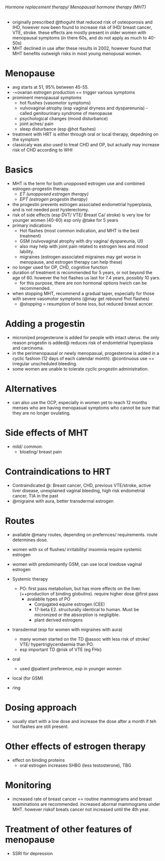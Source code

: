 ###### Hormone replacement therapy/ Menopausal hormone therapy (MHT)
- originally prescribed @thoguht that reduced risk of osteoporosis and IHD, however now been found to increase risk of IHD/ breast cancer, VTE, stroke. these effects are mostly present in older women with menopausal symptoms (in there 60s, and do not apply as much to 40-50s)
- MHT declined in use after these results in 2002, however found that MHT benefits outweigh risks in most young menopusal women. 

# Menopause
- avg starts at 51, 95% between 45-55. 
- -=ovarian estrogen production == trigger various symptoms
- prominent menopausal symptoms
    + hot flushes (vasomotor symptoms)
    + vulvovaginal atrophy (esp vaginal dryness and dysparenunia) - called genitourinary syndrome of menopause
    + psychological changes (mood disturbance)
    + joint aches/ pain
    + sleep disturbance (esp @hot flashes)
- treatment with HRT is either through oral or local therapy, depedning on the symptom
- classicaly was also used to treat CHD and OP, but actually may increase risk of CHD according to WHI

# Basics
- MHT is the term for both unopposed estrogen use and combined estrogen-progestin therapy. 
    + *ET (unopposed estrogen therapy)*
    + *EPT (estrogen progestin therapy)*
- the progestin prevents estrogen associated endometrial hyperplasia, and is not needed post hysterectomy.
- risk of side effects (esp DVT/ VTE/ Breast Ca/ stroke) is very low for younger women (40-60) esp only @take for 5 years
- primary indications
    + Hot flashes (most common indication, and MHT is the best treatment)
    + GSM (vulvovaginal atrophy with dry vagina/ dyspareunia, UI)
    + also may help with joint pain related to estrogen less and mood lability.
    + migraines (estrogen associated migraines may get worse in menopause, and estrogen therapy can help these)
- no longer used for OP, CHD, cognitive function 
- duration of treatment is recommended for 5 years, or not beyond the age of 60. however the hot flashes us last for 7.4 years, possibly 10 yars.
    + for this purpose, there are non hormonal options hwich can be recommended.
- when stopping MHT, recommend a gradual taper, especially for those with severe vasomotor symptoms (@may get rebound fhot flashes)
    + @stopping = resumption of bone loss, but reduced breast acncer. 


# Adding a progestin
- micronized progesterone is added for people with intact uterus. the only reason progestin is added@ reduces risk of endomtetrial hyperplasia and carcinoma. 
- in the perimenopausal or newly menopasual, progesterone is added in a cyclic fashion (12 days of each calendar month). @continuous use == irregular unscheduled bleeding. 
- some women are unable to tolerate cyclic progestin administration. 

# Alternatives
- can also use the OCP, especially in women yet to reach 12 months menses who are having menopasual symptoms who cannot be sure that they are no longer ovulating. 

# Side effects of MHT
- mild/ common:
    + bloating/ breast pain

# Contraindications to HRT
- Contraindicated @: Breast cancer, CHD, previous VTE/stroke, active liver disease, unexplained vaginal bleeding, high risk endometrial cancer, TIA in the past
- @migraine with aura, better transdermal estrogen


# Routes
- available @many routes, depending on prefernces/ requirements. route determines dose. 
- women with sx of flushes/ irritability/ insomnia require systemic estrogen
- women with predominantly GSM, can use local lowdose vaginal estrogen
- Systemic therapy
    + PO: first pass metabolism, but has more effects on the liver. (++production of binding globulins). require higher dose @first pass
        * avalabile types of PO
            - Conjugated equine estrogen (CEE)
            - 17-beta E2. structurally identical to human. Must be micronized or the absorption is negligible.
            - plant derived estrogens


- transdermal (esp for women with migraines with aura)
    + many women started on the TD @assoc with less risk of stroke/ VTE/ hypertriglyceridaemia than PO. 
    + esp important TD @risk of VTE (eg FHx)
- oral
    + used @patient preference, esp in younger women
- local (for GSM)
- ring 

# Dosing approach
- usually start with a low dose and increase the dose after a month if teh hot flashes are still present. 

# Other effects of estrogen therapy
- effect on binding proteins
    + oral estrogen increases SHBG (less testosterone), TBG

# Monitoring
- increased rate of breast cancer == routine mammograms and breast examinations are recommended. increased abornal mammograms under MHT. however riskof breats cancer not increased until the 4th year. 

# Treatment of other features of menopause
- SSRI for depression

# 
